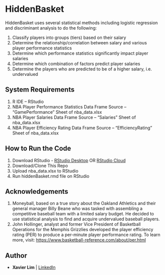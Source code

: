 # HiddenBasket
HiddenBasket uses several statistical methods including logistic regression and discriminant analysis to do the following:
1.	Classify players into groups (tiers) based on their salary
2.	Determine the relationship/correlation between salary and various player performance statistics
3.	Determine which performance statistics significantly impact player salaries 
4.	Determine which combination of factors predict player salaries
5.	Determine the players who are predicted to be of a higher salary, i.e. undervalued

## System Requirements
1.	R IDE – RStudio 
2.	NBA Player Performance Statistics Data Frame Source – “GamePerformance” Sheet of nba_data.xlsx
3.	NBA Player Salaries Data Frame Source – “Salaries” Sheet of nba_data.xlsx
4.	NBA Player Efficiency Rating Data Frame Source – “EfficiencyRating” Sheet of nba_data.xlsx

## How to Run the Code
1.	Download RStudio - [RStudio Desktop](https://rstudio.com/products/rstudio/download/) OR [RStudio Cloud](https://rstudio.cloud/)
2.	Download/Clone This Repo
3.  Upload nba_data.xlsx to RStudio
3.	Run hiddenBasket.rmd file on RStudio

## Acknowledgements
1.	Moneyball, based on a true story about the Oakland Athletics and their general manager Billy Beane who was tasked with assembling a competitive baseball team with a limited salary budget. He decided to use statistical analysis to find and acquire undervalued baseball players.
2.	John Hollinger, analyst and former Vice President of Basketball Operations for the Memphis Grizzlies developed the player efficiency rating (PER) to produce a per-minute player performance rating. To learn more, visit:  https://www.basketball-reference.com/about/per.html

## Author
* **Xavier Lim** | [LinkedIn](https://www.linkedin.com/in/xavier-lim14/)

